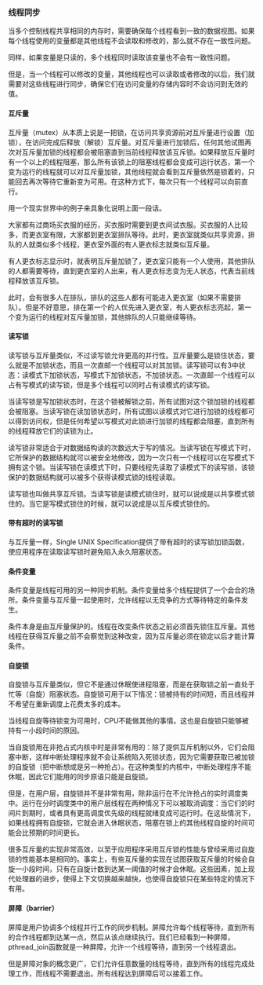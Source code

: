 ### 线程同步

当多个控制线程共享相同的内存时，需要确保每个线程看到一致的数据视图。如果每个线程使用的变量都是其他线程不会读取和修改的，那么就不存在一致性问题。

同样，如果变量是只读的，多个线程同时读取该变量也不会有一致性问题。

但是，当一个线程可以修改的变量，其他线程也可以读取或者修改的以后，我们就需要对这些线程进行同步，确保它们在访问变量的存储内容时不会访问到无效的值。

#### 互斥量

互斥量（mutex）从本质上说是一把锁，在访问共享资源前对互斥量进行设置（加锁），在访问完成后释放（解锁）互斥量。对互斥量进行加锁后，任何其他试图再次对互斥量加锁的线程都会被阻塞直到当前线程释放该互斥锁。如果释放互斥量时有一个以上的线程阻塞，那么所有该锁上的阻塞线程都会变成可运行状态，第一个变为运行的线程就可以对互斥量加锁，其他线程就会看到互斥量依然是锁着的，只能回去再次等待它重新变为可用。在这种方式下，每次只有一个线程可以向前直行。

用一个现实世界中的例子来具象化说明上面一段话。

大家都有过商场买衣服的经历，买衣服时需要到更衣间试衣服。买衣服的人比较多，而更衣室有限，大家都到更衣室排队等待。此时，更衣室就类似共享资源，排队的人就类似多个线程，更衣室外面的有人更衣标志就类似互斥量。

有人更衣标志显示时，就表明互斥量加锁了，更衣室只能有一个人使用，其他排队的人都需要等待，直到更衣室的人出来，有人更衣标志变为无人状态，代表当前线程释放该互斥锁。

此时，会有很多人在排队，排队的这些人都有可能进入更衣室（如果不需要排队）。但是不好意思，排在第一个的人优先进入更衣室，有人更衣标志亮起，第一个变为运行的线程对互斥量加锁，其他排队的人只能继续等待。

#### 读写锁

读写锁与互斥量类似，不过读写锁允许更高的并行性。互斥量要么是锁住状态，要么就是不加锁状态，而且一次直邮一个线程可以对其加锁。读写锁可以有3中状态：读模式下加锁状态，写模式下加锁状态，不加锁状态。一次直邮一个线程可以占有写模式的读写锁，但是多个线程可以同时占有读模式的读写锁。

当读写锁是写加锁状态时，在这个锁被解锁之前，所有试图对这个锁加锁的线程都会被阻塞。当读写锁在读加锁状态时，所有试图以读模式对它进行加锁的线程都可以得到访问权，但是任何希望以写模式对此锁进行加锁的线程都会阻塞，直到所有的线程释放它们的读锁为止。

读写锁非常适合于对数据结构读的次数远大于写的情况。当读写锁在写模式下时，它所保护的数据结构就可以被安全地修改，因为一次只有一个线程可以在写模式下拥有这个锁。当读写锁在读模式下时，只要线程先读取了读模式下的读写锁，该锁保护的数据结构就可以被多个获得读模式锁的线程读取。

读写锁也叫做共享互斥锁。当读写锁是读模式锁住时，就可以说成是以共享模式锁住的。当它是写模式锁住的时候，就可以说成是以互斥模式锁住的。

#### 带有超时的读写锁

与互斥量一样，Single UNIX Specification提供了带有超时的读写锁加锁函数，使应用程序在读取读写锁时避免陷入永久阻塞状态。

#### 条件变量

条件变量是线程可用的另一种同步机制。条件变量给多个线程提供了一个会合的场所。条件变量与互斥量一起使用时，允许线程以无竞争的方式等待特定的条件发生。

条件本身是由互斥量保护的。线程在改变条件状态之前必须首先锁住互斥量。其他线程在获得互斥量之前不会察觉到这种改变，因为互斥量必须在锁定以后才能计算条件。

#### 自旋锁

自旋锁与互斥量类似，但它不是通过休眠使进程阻塞，而是在获取锁之前一直处于忙等（自旋）阻塞状态。自旋锁可用于以下情况：锁被持有的时间短，而且线程并不希望在重新调度上花费太多的成本。

当线程自旋等待锁变为可用时，CPU不能做其他的事情。这也是自旋锁只能够被持有一小段时间的原因。

当自旋锁用在非抢占式内核中时是非常有用的：除了提供互斥机制以外，它们会阻塞中断，这样中断处理程序就不会让系统陷入死锁状态，因为它需要获取已被加锁的自旋锁（把中断想成是另一种抢占）。在这种类型的内核中，中断处理程序不能休眠，因此它们能用的同步原语只能是自旋锁。

但是，在用户层，自旋锁并不是非常有用，除非运行在不允许抢占的实时调度类中。运行在分时调度类中的用户层线程在两种情况下可以被取消调度：当它们的时间片到期时，或者具有更高调度优先级的线程就绪变成可运行时。在这些情况下，如果线程拥有自旋锁，它就会进入休眠状态，阻塞在锁上的其他线程自旋的时间可能会比预期的时间更长。

很多互斥量的实现非常高效，以至于应用程序采用互斥锁的性能与曾经采用过自旋锁的性能基本是相同的。事实上，有些互斥量的实现在试图获取互斥量的时候会自旋一小段时间，只有在自旋计数到达某一阈值的时候才会休眠。这些因素，加上现代处理器的进步，使得上下文切换越来越快，也使得自旋锁只在某些特定的情况下有用。



#### 屏障（barrier）

屏障是用户协调多个线程并行工作的同步机制。屏障允许每个线程等待，直到所有的合作线程都到达某一点，然后从该点继续执行。我们已经看到一种屏障，pthread_join函数就是一种屏障，允许一个线程等待，直到另一个线程退出。

但是屏障对象的概念更广，它们允许任意数量的线程等待，直到所有的线程完成处理工作，而线程不需要退出。所有线程达到屏障后可以接着工作。